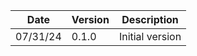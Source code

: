 | Date     | Version | Description |
| -------- | ------- | ------------------------------------------------ |
| 07/31/24 | 0.1.0   | Initial version |